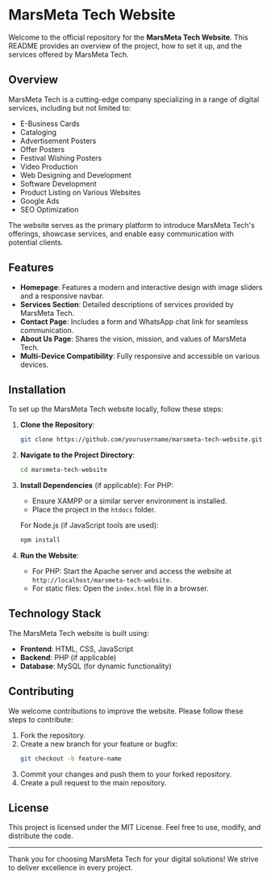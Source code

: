 # MarsMeta Tech Website

Welcome to the official repository for the **MarsMeta Tech Website**. This README provides an overview of the project, how to set it up, and the services offered by MarsMeta Tech.

## Overview
MarsMeta Tech is a cutting-edge company specializing in a range of digital services, including but not limited to:
- E-Business Cards
- Cataloging
- Advertisement Posters
- Offer Posters
- Festival Wishing Posters
- Video Production
- Web Designing and Development
- Software Development
- Product Listing on Various Websites
- Google Ads
- SEO Optimization

The website serves as the primary platform to introduce MarsMeta Tech's offerings, showcase services, and enable easy communication with potential clients.

## Features
- **Homepage**: Features a modern and interactive design with image sliders and a responsive navbar.
- **Services Section**: Detailed descriptions of services provided by MarsMeta Tech.
- **Contact Page**: Includes a form and WhatsApp chat link for seamless communication.
- **About Us Page**: Shares the vision, mission, and values of MarsMeta Tech.
- **Multi-Device Compatibility**: Fully responsive and accessible on various devices.

## Installation
To set up the MarsMeta Tech website locally, follow these steps:

1. **Clone the Repository**:
   ```bash
   git clone https://github.com/yourusername/marsmeta-tech-website.git
   ```

2. **Navigate to the Project Directory**:
   ```bash
   cd marsmeta-tech-website
   ```

3. **Install Dependencies** (if applicable):
   For PHP:
   - Ensure XAMPP or a similar server environment is installed.
   - Place the project in the `htdocs` folder.

   For Node.js (if JavaScript tools are used):
   ```bash
   npm install
   ```

4. **Run the Website**:
   - For PHP: Start the Apache server and access the website at `http://localhost/marsmeta-tech-website`.
   - For static files: Open the `index.html` file in a browser.

## Technology Stack
The MarsMeta Tech website is built using:
- **Frontend**: HTML, CSS, JavaScript
- **Backend**: PHP (if applicable)
- **Database**: MySQL (for dynamic functionality)

## Contributing
We welcome contributions to improve the website. Please follow these steps to contribute:
1. Fork the repository.
2. Create a new branch for your feature or bugfix:
   ```bash
   git checkout -b feature-name
   ```
3. Commit your changes and push them to your forked repository.
4. Create a pull request to the main repository.

## License
This project is licensed under the MIT License. Feel free to use, modify, and distribute the code.


---

Thank you for choosing MarsMeta Tech for your digital solutions! We strive to deliver excellence in every project.

